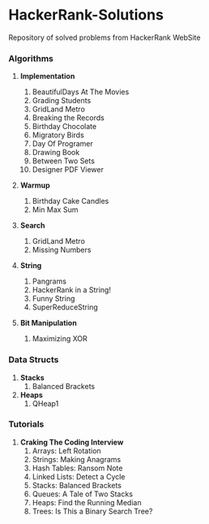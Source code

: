 # HackerRank-Solutions
Repository of solved problems from HackerRank WebSite

### Algorithms ###
1. **Implementation**
	1. BeautifulDays At The Movies
	2. Grading Students
	3. GridLand Metro
	4. Breaking the Records
	5. Birthday Chocolate
	6. Migratory Birds
	7. Day Of Programer
	8. Drawing Book
	9. Between Two Sets
	10. Designer PDF Viewer
    
2. **Warmup**
	1. Birthday Cake Candles
	2. Min Max Sum
	
3. **Search**
	1. GridLand Metro
	2. Missing Numbers
	
4. **String**
	1. Pangrams
	2. HackerRank in a String!
	3. Funny String
	4. SuperReduceString
	
4. **Bit Manipulation**
	1. Maximizing XOR
	

### Data Structs ###
1. **Stacks**
    1. Balanced Brackets
2. **Heaps**
	1. QHeap1
    
### Tutorials ###
1. **Craking The Coding Interview**
	1. Arrays: Left Rotation
	2. Strings: Making Anagrams
	3. Hash Tables: Ransom Note
	4. Linked Lists: Detect a Cycle
	5. Stacks: Balanced Brackets
	6. Queues: A Tale of Two Stacks
	7. Heaps: Find the Running Median
	8. Trees: Is This a Binary Search Tree?
  

